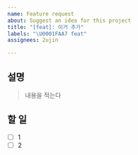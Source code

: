 ```yaml
---
name: Feature request
about: Suggest an idea for this project
title: "[feat]: 이거 추가"
labels: "\U0001FAA7 feat"
assignees: 2ujin

---
```


## 설명
> 내용을 적는다




## 할 일
- [ ] 1
- [ ] 2

